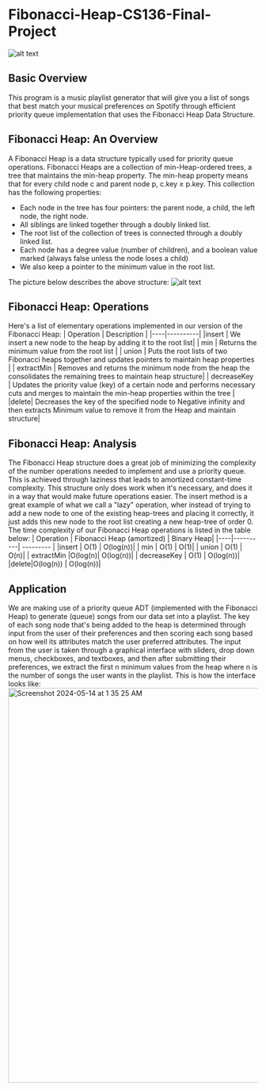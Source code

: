 # Fibonacci-Heap-CS136-Final-Project
![alt text](https://github.com/AMoussa107/Fibonacci-Heap-CS136-Final-Project/assets/150184302/08cb2218-5c92-48bb-b587-f6b5216890c1)

## Basic Overview
This program is a music playlist generator that will give you a list of songs that best match your musical preferences on Spotify through efficient priority queue implementation that uses the Fibonacci Heap Data Structure.

## Fibonacci Heap: An Overview
A Fibonacci Heap is a data structure typically used for priority queue operations. Fibonacci Heaps are a collection of min-Heap-ordered trees, a tree that maintains the min-heap property. The min-heap property means that for every child node c and parent node p, c.key ≥ p.key. This collection has the following properties: 
- Each node in the tree has four pointers: the parent node, a child, the left node, the right node.
- All siblings are linked together through a doubly linked list.
- The root list of the collection of trees is connected through a doubly linked list.
- Each node has a degree value (number of children), and a boolean value marked (always false unless the node loses a child)
- We also keep a pointer to the minimum value in the root list.

The picture below describes the above structure: 
![alt text](https://github.com/AMoussa107/Fibonacci-Heap-CS136-Final-Project/assets/150184302/d8319681-39d8-451d-83a1-677d6bf41b1f)

## Fibonacci Heap: Operations
Here's a list of elementary operations implemented in our version of the Fibonacci Heap:
| Operation | Description     |
|----|----------|
|insert | We insert a new node to the heap by adding it to the root list|
| min | Returns the minimum value from the root list | 
| union  | Puts the root lists of two Fibonacci heaps together and updates pointers to maintain heap properties | 
| extractMin  | Removes and returns the minimum node from the heap the consolidates the remaining trees to maintain heap structure|
| decreaseKey | Updates the priority value (key) of a certain node and performs necessary cuts and merges to maintain the min-heap properties within the tree |
|delete| Decreases the key of the specified node to Negative infinity and then extracts Minimum value to remove it from the Heap and maintain structure|

## Fibonacci Heap: Analysis
The Fibonacci Heap structure does a great job of minimizing the complexity of the number operations needed to implement and use a priority queue. This is achieved through laziness that leads to amortized constant-time complexity. This structure only does work when it's necessary, and does it in a way that would make future operations easier. The insert method is a great example of what we call a "lazy" operation, wher instead of trying to add a new node to one of the existing heap-trees and placing it correctly, it just adds this new node to the root list creating a new heap-tree of order 0. The time complexity of our Fibonacci Heap operations is listed in the table below:
| Operation | Fibonacci Heap  (amortized)   | Binary Heap|
|----|----------| --------- |
|insert | O(1) | O(log(n))|
| min | O(1) | O(1)|
| union  | O(1) | O(n)|
| extractMin  |O(log(n)| O(log(n))|
| decreaseKey | O(1) | O(log(n))|
|delete|O(log(n)) | O(log(n))|



## Application
We are making use of a priority queue ADT (implemented with the Fibonacci Heap) to generate (queue) songs from our data set into a playlist. The key of each song node that's being added to the heap is determined through input from the user of their preferences and then scoring each song based on how well its attributes match the user preferred attributes. The input from the user is taken through a graphical interface with sliders, drop down menus, checkboxes, and textboxes, and then after submitting their preferences, we extract the first n minimum values from the heap where n is the number of songs the user wants in the playlist. This is how the interface looks like: 
<img width="796" alt="Screenshot 2024-05-14 at 1 35 25 AM" src="https://github.com/AMoussa107/Fibonacci-Heap-CS136-Final-Project/assets/150184302/57a48f31-4082-4bc5-995a-0b0ce1bd24cb">



